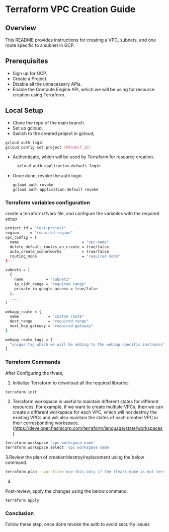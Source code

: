 # Terraform VPC Creation Guide

## Overview

This README provides instructions for creating a VPC, subnets, and one route specific to a subnet in GCP.

## Prerequisites

- Sign up for GCP.
- Create a Project.
- Disable all the unnecessary APIs.
- Enable the Compute Engine API, which we will be using for resource creation using Terraform.

## Local Setup

- Clone the repo of the main branch.
- Set up gcloud.
- Switch to the created project in gcloud,

```bash
gcloud auth login
gcloud config set project [PROJECT_ID]
```
- Authenticate, which will be used by Terraform for resource creation.

  ```bash
    gcloud auth application-default login
  ```
    
- Once done, revoke the auth login.

    ```bash
    gcloud auth revoke
    gcloud auth application-default revoke
    ```

### Terraform variables configuration

create a terraform.tfvars file, and configure the variables with the required setup

```bash
project_id = "test-project"
region     = "required region"
vpc_config = {
  name                            = "vpc-name"
  delete_default_routes_on_create = true/false
  auto_create_subnetworks         = true/false
  routing_mode                    = "required mode"
}

subnets = [
  {
    name          = "subnet1"
    ip_cidr_range = "required range"
    private_ip_google_access = true/false
  },
  ....
]

webapp_route = {
  name             = "custom route"
  dest_range       = "required range"
  next_hop_gateway = "required gateway"
}

webapp_route_tags = [
  "unique tag which we will be adding to the webapp specific instances"
]

```

### Terraform Commands

After Configuring the tfvars,

1. Initialize Terraform to download all the required libraries.

```bash
terraform init
````
2. Terraform workspace is useful to maintain different states for different resources. For example, if we want to create multiple VPCs, then we can create a different workspace for each VPC, which will not destroy the existing VPCs and will also maintain the states of each created VPC in their corresponding workspace. (https://developer.hashicorp.com/terraform/language/state/workspaces)

```bash
terraform workspace 'vpc workspace name'
terraform workspace select 'vpc workspace name'
```

3.Review the plan of creation/destroy/replacement using the below command.

```bash
terraform plan --var-file='use this only if the tfvars name is not terraform.tfvars'
```
4.
Post-review, apply the changes using the below command.

```bash
terraform apply
```

### Conclusion

Follow these step, once done revoke the auth to avoid security issues